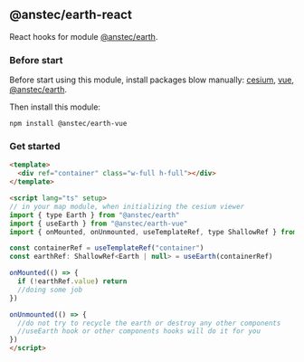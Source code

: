 ## @anstec/earth-react

React hooks for module [@anstec/earth](https://www.npmjs.com/package/@anstec/earth).

### Before start

Before start using this module, install packages blow manually: [cesium](https://www.npmjs.com/package/cesium), [vue](https://www.npmjs.com/package/vue), [@anstec/earth](https://www.npmjs.com/package/@anstec/earth).

Then install this module:  
```shell
npm install @anstec/earth-vue
```

### Get started

```html
<template>
  <div ref="container" class="w-full h-full"></div>
</template>

<script lang="ts" setup>
// in your map module, when initializing the cesium viewer
import { type Earth } from "@anstec/earth"
import { useEarth } from "@anstec/earth-vue"
import { onMounted, onUnmounted, useTemplateRef, type ShallowRef } from "vue"

const containerRef = useTemplateRef("container")
const earthRef: ShallowRef<Earth | null> = useEarth(containerRef)

onMounted(() => {
  if (!earthRef.value) return
  //doing some job
})

onUnmounted(() => {
  //do not try to recycle the earth or destroy any other components
  //useEarth hook or other components hooks will do it for you
})
</script>
```
